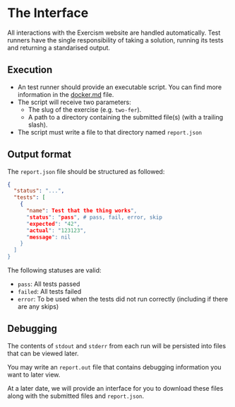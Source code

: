 # The Interface

All interactions with the Exercism website are handled automatically. Test runners have the single responsibility of taking a solution, running its tests and returning a standarised output.

## Execution

- An test runner should provide an executable script. You can find more information in the [docker.md](https://github.com/exercism/automated-mentoring-support/blob/master/docs/docker.md) file.
- The script will receive two parameters:
  - The slug of the exercise (e.g. `two-fer`).
  - A path to a directory containing the submitted file(s) (with a trailing slash).
- The script must write a file to that directory named `report.json`

## Output format

The `report.json` file should be structured as followed:

```json
{
  "status": "...",
  "tests": [
    {
      "name": Test that the thing works",
      "status": "pass", # pass, fail, error, skip
      "expected": "42",
      "actual": "123123",
      "message": nil
    }
  ]
}
```

The following statuses are valid:
- `pass`: All tests passed
- `failed`: All tests failed
- `error`: To be used when the tests did not run correctly (including if there are any skips)

## Debugging

The contents of `stdout` and `stderr` from each run will be persisted into files that can be viewed later.

You may write an `report.out` file that contains debugging information you want to later view.

At a later date, we will provide an interface for you to download these files along with the submitted files and `report.json`.
